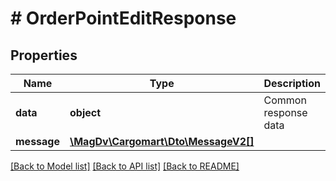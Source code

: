 # # OrderPointEditResponse

## Properties

Name | Type | Description | Notes
------------ | ------------- | ------------- | -------------
**data** | **object** | Common response data |
**message** | [**\MagDv\Cargomart\Dto\MessageV2[]**](MessageV2.md) |  | [optional]

[[Back to Model list]](../../README.md#models) [[Back to API list]](../../README.md#endpoints) [[Back to README]](../../README.md)
